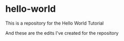 # hello-world
This is a repository for the Hello World Tutorial


And these are the edits I've created for the repository
